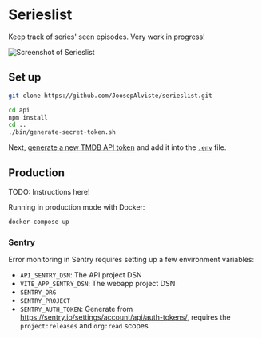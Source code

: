 # Serieslist

Keep track of series' seen episodes. Very work in progress!

![Screenshot of 
Serieslist](https://raw.githubusercontent.com/JoosepAlviste/serieslist/master/img/serieslist.png)


## Set up

```bash
git clone https://github.com/JoosepAlviste/serieslist.git

cd api
npm install
cd ..
./bin/generate-secret-token.sh
```

Next, [generate a new TMDB API token](https://www.themoviedb.org/settings/api) 
and add it into the [`.env`](.env) file.


## Production

TODO: Instructions here!

Running in production mode with Docker:

```sh
docker-compose up
```

### Sentry

Error monitoring in Sentry requires setting up a few environment variables:

- `API_SENTRY_DSN`: The API project DSN
- `VITE_APP_SENTRY_DSN`: The webapp project DSN
- `SENTRY_ORG`
- `SENTRY_PROJECT`
- `SENTRY_AUTH_TOKEN`: Generate from 
  https://sentry.io/settings/account/api/auth-tokens/, requires the 
  `project:releases` and `org:read` scopes
